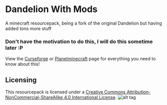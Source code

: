 # Dandelion With Mods
A minecraft resourcepack, being a fork of the original Dandelion but having added tons more stuff

### Don't have the motivation to do this, I will do this sometime later :P
View the [Curseforge](https://minecraft.curseforge.com/projects/dandelion-with-mods) or [Planetminecraft](https://www.planetminecraft.com/texture_pack/mods-addon-pack-for-dandelion-110/) page for everything you need to know about this!

## Licensing

This resourcepack is licensed under a [Creative Commons Attribution-NonCommercial-ShareAlike 4.0 International License](https://creativecommons.org/licenses/by-nc-sa/4.0/).
![alt tag](https://i.creativecommons.org/l/by-nc-sa/4.0/88x31.png)
